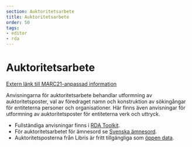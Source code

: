```yaml
---
section: Auktoritetsarbete
title: Auktoritetsarbete
order: 50
tags:
- editor
- rda
---
```


# Auktoritetsarbete

[Extern länk till MARC21-anpassad information](http://www.kb.se/rdakatalogisering/Auktoritetsarbete/) 

Anvisningarna för auktoritetsarbete behandlar utformning av auktoritetsposter, val av föredraget namn och konstruktion av sökingångar för entiteterna personer och organisationer. Här finns även anvisningar för utformning av auktoritetsposter för entiteterna verk och uttryck.

* Fullständiga anvisningar finns i [RDA Toolkit](http://www.kb.se/katalogisering/Svenska-amnesord/).
* För auktoritetsarbetet för ämnesord se [Svenska ämnesord](http://www.kb.se/katalogisering/Svenska-amnesord/).
* Auktoritetsposterna från Libris är fritt tillgängliga som [öppen data](http://www.kb.se/rdakatalogisering/Auktoritetsarbete/).
